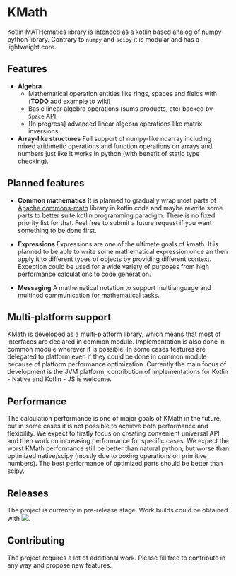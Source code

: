 # KMath
Kotlin MATHematics library is intended as a kotlin based analog of numpy python library. Contrary to `numpy`
and `scipy` it is modular and has a lightweight core.

## Features

* **Algebra**
    * Mathematical operation entities like rings, spaces and fields with (**TODO** add example to wiki) 
    * Basic linear algebra operations (sums products, etc) backed by `Space` API.
    * [In progress] advanced linear algebra operations like matrix inversions.
* **Array-like structures** Full support of numpy-like ndarray including mixed arithmetic operations and function operations
on arrays and numbers just like it works in python (with benefit of static type checking).

## Planned features

* **Common mathematics** It is planned to gradually wrap most parts of [Apache commons-math](http://commons.apache.org/proper/commons-math/) 
library in kotlin code and maybe rewrite some parts to better suite kotlin programming paradigm. There is no fixed priority list for that. Feel free
to submit a future request if you want something to be done first.

* **Expressions** Expressions are one of the ultimate goals of kmath. It is planned to be able to write some mathematical
expression once an then apply it to different types of objects by providing different context. Exception could be used
for a wide variety of purposes from high performance calculations to code generation.

* **Messaging** A mathematical notation to support multilanguage and multinod communication for mathematical tasks.

## Multi-platform support
KMath is developed as a multi-platform library, which means that most of interfaces are declared in common module.
Implementation is also done in common module wherever it is possible. In some cases features are delegated to 
platform even if they could be done in common module because of platform performance optimization. 
Currently the main focus of development is the JVM platform, contribution of implementations for Kotlin - Native and
Kotlin - JS is welcome. 

## Performance
The calculation performance is one of major goals of KMath in the future, but in some cases it is not possible to achieve 
both performance and flexibility. We expect to firstly focus on creating convenient universal API and then work on 
increasing performance for specific cases. We expect the worst KMath performance still be better than natural python,
but worse than optimized native/scipy (mostly due to boxing operations on primitive numbers). The best performance 
of optimized parts should be better than scipy.

## Releases
The project is currently in pre-release stage. Work builds could be obtained with 
[![](https://jitpack.io/v/altavir/kmath.svg)](https://jitpack.io/#altavir/kmath). 

## Contributing
The project requires a lot of additional work. Please fill free to contribute in any way and propose new features.
